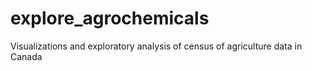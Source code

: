 # explore_agrochemicals
Visualizations and exploratory analysis of census of agriculture data in Canada
